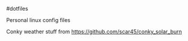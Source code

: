 #dotfiles

Personal linux config files

Conky weather stuff from https://github.com/scar45/conky_solar_burn
